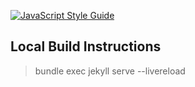[![JavaScript Style Guide](https://img.shields.io/badge/code_style-standard-brightgreen.svg)](https://standardjs.com)

## Local Build Instructions
> bundle exec jekyll serve --livereload
